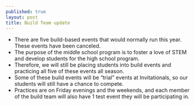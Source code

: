 ```yaml
---
published: true
layout: post
title: Build Team update
---
```

- There are five build-based events that would normally run this year. These events have been canceled.
- The purpose of the middle school program is to foster a love of STEM and develop students for the high school program.
- Therefore, we will still be placing students into build events and practicing all five of these events all season.
- Some of these build events will be “trial” events at Invitationals, so our students will still have a chance to compete.
- Practices are on Friday evenings and the weekends, and each member of the build team will also have 1 test event they will be participating in.
